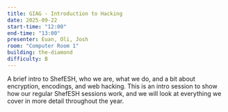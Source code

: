 ```yaml
---
title: GIAG - Introduction to Hacking
date: 2025-09-22
start-time: "12:00"
end-time: "13:00"
presenter: Euan, Oli, Josh
room: "Computer Room 1"
building: the-diamond
difficulty: B
---
```


A brief intro to ShefESH, who we are, what we do, and a bit about encryption, encodings, and web hacking. This is an intro session to show how our regular ShefESH sessions work, and we will look at everything we cover in more detail throughout the year.

